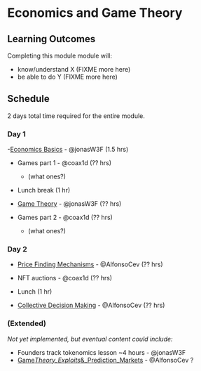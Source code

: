 # Economics and Game Theory

## Learning Outcomes

Completing this module module will:

- know/understand X (FIXME more here)
- be able to do Y (FIXME more here)

## Schedule

2 days total time required for the entire module.

### Day 1

-[Economics Basics](./2.1-Economics_Basics) - @jonasW3F (1.5 hrs)

- Games part 1 - @coax1d (?? hrs)

  - (what ones?)

- Lunch break (1 hr)

- [Game Theory](./2.2-Game_Theory) - @jonasW3F (?? hrs)
- Games part 2 - @coax1d (?? hrs)
  - (what ones?)

### Day 2

- [Price Finding Mechanisms](./2.3-Price_Finding_Mechanisms) - @AlfonsoCev (?? hrs)
- NFT auctions - @coax1d (?? hrs)

- Lunch (1 hr)

- [Collective Decision Making](./2.4-Collective_Decision_Making) - @AlfonsoCev (?? hrs)

### (Extended)

_Not yet implemented, but eventual content could include:_

- Founders track tokenomics lesson ~4 hours - @jonasW3F
- [Game*Theory_Exploits*&\_Prediction_Markets](./2.5-Lesson_Plan_Game_Theory_Exploits_&_Prediction_Markets.md) - @AlfonsoCev ?
